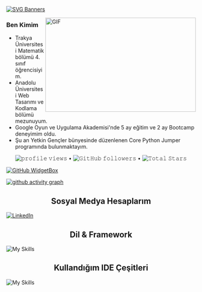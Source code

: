 [![SVG Banners](https://svg-banners.vercel.app/api?type=origin&text1=MERHABA%20👋%20BEN%20ERBAY%20GÜRSEL&width=1200&height=300)](https://github.com/Akshay090/svg-banners)

<img align="right" height="250" width="400" alt="GIF" src="https://camo.githubusercontent.com/86a3b6db470f1a0429f7355c08d1edabf3d2c804/68747470733a2f2f6d69726f2e6d656469756d2e636f6d2f6d61782f313336302f312a495247486d69477361313673746564517649615a66772e676966"/>

### Ben Kimim
- Trakya Üniversitesi Matematik bölümü 4. sınıf öğrencisiyim. 
- Anadolu Üniversitesi Web Tasarımı ve Kodlama bölümü mezunuyum.
- Google Oyun ve Uygulama Akademisi'nde 5 ay eğitim ve 2 ay Bootcamp deneyimim oldu.
- Şu an Yetkin Gençler bünyesinde düzenlenen Core Python Jumper programında bulunmaktayım.

<p align="center">
  <img src= "https://gpvc.arturio.dev/erbaygursel" alt="𝚙𝚛𝚘𝚏𝚒𝚕𝚎 𝚟𝚒𝚎𝚠𝚜"> •  
  <img alt="𝙶𝚒𝚝𝙷𝚞𝚋 𝚏𝚘𝚕𝚕𝚘𝚠𝚎𝚛𝚜" src="https://img.shields.io/github/followers/onreonur?label=Followers&style=social"> •   
  <img src="https://img.shields.io/github/stars/onreonur?label=Stars" alt="𝚃𝚘𝚝𝚊𝚕 𝚂𝚝𝚊𝚛𝚜">
</p>



[![GitHub WidgetBox](https://github-widgetbox.vercel.app/api/profile?username=erbaygursel&data=followers,repositories,stars,commits&theme=nautilus)](https://github.com/Jurredr/github-widgetbox)

 [![ github activity graph](https://github-readme-activity-graph.cyclic.app/graph?username=erbaygursel&theme=dracula)](https://github.com/ashutosh00710/github-readme-activity-graph)
</div>


<h2 align="center">Sosyal Medya Hesaplarım </h2>

[![LinkedIn](https://img.shields.io/badge/linkedin-%230077B5.svg?style=for-the-badge&logo=linkedin&logoColor=white)](https://www.linkedin.com/in/erbay-gursel/)

<h2 align="center">Dil & Framework</h2>

![My Skills](https://skillicons.dev/icons?i=py)

<h2 align="center">Kullandığım IDE Çeşitleri</h2>

![My Skills](https://skillicons.dev/icons?i=vscode)
